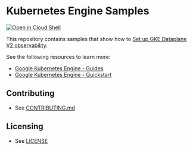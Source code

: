 # Kubernetes Engine Samples

[![Open in Cloud Shell](https://gstatic.com/cloudssh/images/open-btn.svg)](https://ssh.cloud.google.com/cloudshell/editor?cloudshell_git_repo=https://github.com/GoogleCloudPlatform/kubernetes-engine-samples&cloudshell_tutorial=README.md&cloudshell_workspace=ai-ml/gke-a100-jax)

This repository contains samples that show how to [Set up GKE Dataplane V2 observability](https://cloud.google.com/kubernetes-engine/docs/how-to/configure-dpv2-observability).

See the following resources to learn more:

- [Google Kubernetes Engine - Guides](https://cloud.google.com/kubernetes-engine/docs/concepts/kubernetes-engine-overview)
- [Google Kubernetes Engine - Quickstart](https://cloud.google.com/kubernetes-engine/docs/deploy-app-cluster)

## Contributing

* See [CONTRIBUTING.md](/.github/CONTRIBUTING.md)

## Licensing

* See [LICENSE](/LICENSE)
